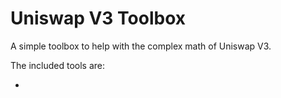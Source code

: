 # Uniswap V3 Toolbox

A simple toolbox to help with the complex math of Uniswap V3. 

The included tools are:

- 
